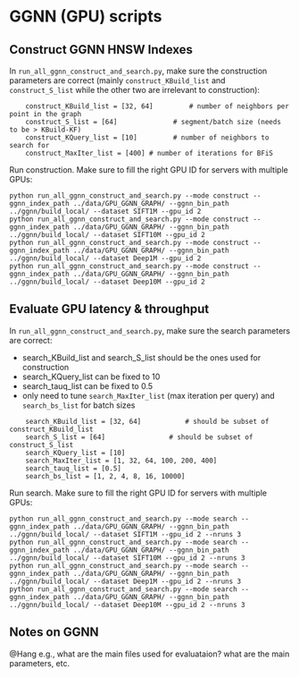 # GGNN (GPU) scripts

## Construct GGNN HNSW Indexes

In `run_all_ggnn_construct_and_search.py`, make sure the construction parameters are correct (mainly `construct_KBuild_list` and `construct_S_list` while the other two are irrelevant to construction):
```
    construct_KBuild_list = [32, 64]         # number of neighbors per point in the graph
    construct_S_list = [64]              # segment/batch size (needs to be > KBuild-KF)
    construct_KQuery_list = [10]         # number of neighbors to search for
    construct_MaxIter_list = [400] # number of iterations for BFiS
```

Run construction. Make sure to fill the right GPU ID for servers with multiple GPUs:
```
python run_all_ggnn_construct_and_search.py --mode construct --ggnn_index_path ../data/GPU_GGNN_GRAPH/ --ggnn_bin_path ../ggnn/build_local/ --dataset SIFT1M --gpu_id 2
python run_all_ggnn_construct_and_search.py --mode construct --ggnn_index_path ../data/GPU_GGNN_GRAPH/ --ggnn_bin_path ../ggnn/build_local/ --dataset SIFT10M --gpu_id 2
python run_all_ggnn_construct_and_search.py --mode construct --ggnn_index_path ../data/GPU_GGNN_GRAPH/ --ggnn_bin_path ../ggnn/build_local/ --dataset Deep1M --gpu_id 2
python run_all_ggnn_construct_and_search.py --mode construct --ggnn_index_path ../data/GPU_GGNN_GRAPH/ --ggnn_bin_path ../ggnn/build_local/ --dataset Deep10M --gpu_id 2
```

## Evaluate GPU latency & throughput

In `run_all_ggnn_construct_and_search.py`, make sure the search parameters are correct:
* search_KBuild_list and search_S_list should be the ones used for construction
* search_KQuery_list can be fixed to 10
* search_tauq_list can be fixed to 0.5
* only need to tune `search_MaxIter_list` (max iteration per query) and `search_bs_list` for batch sizes

```
    search_KBuild_list = [32, 64]           # should be subset of construct_KBuild_list
    search_S_list = [64]                # should be subset of construct_S_list
    search_KQuery_list = [10]
    search_MaxIter_list = [1, 32, 64, 100, 200, 400]
    search_tauq_list = [0.5]
    search_bs_list = [1, 2, 4, 8, 16, 10000]
```

Run search. Make sure to fill the right GPU ID for servers with multiple GPUs:
```
python run_all_ggnn_construct_and_search.py --mode search --ggnn_index_path ../data/GPU_GGNN_GRAPH/ --ggnn_bin_path ../ggnn/build_local/ --dataset SIFT1M --gpu_id 2 --nruns 3
python run_all_ggnn_construct_and_search.py --mode search --ggnn_index_path ../data/GPU_GGNN_GRAPH/ --ggnn_bin_path ../ggnn/build_local/ --dataset SIFT10M --gpu_id 2 --nruns 3
python run_all_ggnn_construct_and_search.py --mode search --ggnn_index_path ../data/GPU_GGNN_GRAPH/ --ggnn_bin_path ../ggnn/build_local/ --dataset Deep1M --gpu_id 2 --nruns 3
python run_all_ggnn_construct_and_search.py --mode search --ggnn_index_path ../data/GPU_GGNN_GRAPH/ --ggnn_bin_path ../ggnn/build_local/ --dataset Deep10M --gpu_id 2 --nruns 3
```

## Notes on GGNN

@Hang e.g., what are the main files used for evaluataion? what are the main parameters, etc.